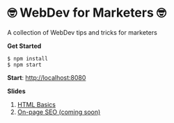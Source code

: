 # 🤓 WebDev for Marketers 🤓

A collection of WebDev tips and tricks for marketers

**Get Started**

	$ npm install
	$ npm start

**Start**: [http://localhost:8080](http://localhost:8080)

**Slides**
1. [HTML Basics](/slides/html-basics.html)
2. [On-page SEO (coming soon)](#)
